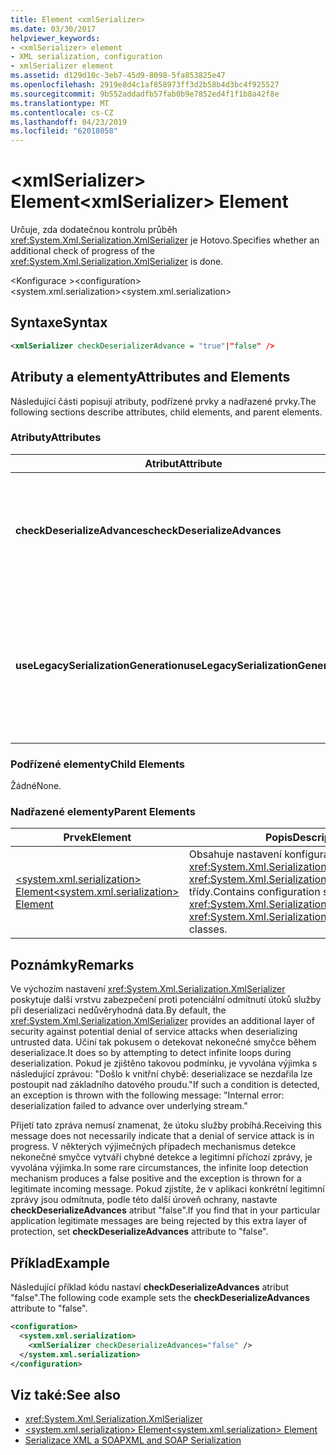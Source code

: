 ```yaml
---
title: Element <xmlSerializer>
ms.date: 03/30/2017
helpviewer_keywords:
- <xmlSerializer> element
- XML serialization, configuration
- xmlSerializer element
ms.assetid: d129d10c-3eb7-45d9-8098-5fa853825e47
ms.openlocfilehash: 2919e8d4c1af858973ff3d2b58b4d3bc4f925527
ms.sourcegitcommit: 9b552addadfb57fab0b9e7852ed4f1f1b8a42f8e
ms.translationtype: MT
ms.contentlocale: cs-CZ
ms.lasthandoff: 04/23/2019
ms.locfileid: "62018058"
---
```

# <a name="xmlserializer-element"></a><span data-ttu-id="5fef3-102">\<xmlSerializer> Element</span><span class="sxs-lookup"><span data-stu-id="5fef3-102">\<xmlSerializer> Element</span></span>
<span data-ttu-id="5fef3-103">Určuje, zda dodatečnou kontrolu průběh <xref:System.Xml.Serialization.XmlSerializer> je Hotovo.</span><span class="sxs-lookup"><span data-stu-id="5fef3-103">Specifies whether an additional check of progress of the <xref:System.Xml.Serialization.XmlSerializer> is done.</span></span>  
  
 <span data-ttu-id="5fef3-104">\<Konfigurace ></span><span class="sxs-lookup"><span data-stu-id="5fef3-104">\<configuration></span></span>  
<span data-ttu-id="5fef3-105">\<system.xml.serialization></span><span class="sxs-lookup"><span data-stu-id="5fef3-105">\<system.xml.serialization></span></span>  
  
## <a name="syntax"></a><span data-ttu-id="5fef3-106">Syntaxe</span><span class="sxs-lookup"><span data-stu-id="5fef3-106">Syntax</span></span>  
  
```xml  
<xmlSerializer checkDeserializerAdvance = "true"|"false" />  
```  
  
## <a name="attributes-and-elements"></a><span data-ttu-id="5fef3-107">Atributy a elementy</span><span class="sxs-lookup"><span data-stu-id="5fef3-107">Attributes and Elements</span></span>  
 <span data-ttu-id="5fef3-108">Následující části popisují atributy, podřízené prvky a nadřazené prvky.</span><span class="sxs-lookup"><span data-stu-id="5fef3-108">The following sections describe attributes, child elements, and parent elements.</span></span>  
  
### <a name="attributes"></a><span data-ttu-id="5fef3-109">Atributy</span><span class="sxs-lookup"><span data-stu-id="5fef3-109">Attributes</span></span>  
  
|<span data-ttu-id="5fef3-110">Atribut</span><span class="sxs-lookup"><span data-stu-id="5fef3-110">Attribute</span></span>|<span data-ttu-id="5fef3-111">Popis</span><span class="sxs-lookup"><span data-stu-id="5fef3-111">Description</span></span>|  
|---------------|-----------------|  
|<span data-ttu-id="5fef3-112">**checkDeserializeAdvances**</span><span class="sxs-lookup"><span data-stu-id="5fef3-112">**checkDeserializeAdvances**</span></span>|<span data-ttu-id="5fef3-113">Určuje, zda průběh <xref:System.Xml.Serialization.XmlSerializer> je zaškrtnuto.</span><span class="sxs-lookup"><span data-stu-id="5fef3-113">Specifies whether the progress of the <xref:System.Xml.Serialization.XmlSerializer> is checked.</span></span> <span data-ttu-id="5fef3-114">Nastavte atribut na "true" nebo "false".</span><span class="sxs-lookup"><span data-stu-id="5fef3-114">Set the attribute to "true" or "false".</span></span> <span data-ttu-id="5fef3-115">Výchozí hodnota je "true".</span><span class="sxs-lookup"><span data-stu-id="5fef3-115">The default is "true".</span></span>|  
|<span data-ttu-id="5fef3-116">**useLegacySerializationGeneration**</span><span class="sxs-lookup"><span data-stu-id="5fef3-116">**useLegacySerializationGeneration**</span></span>|<span data-ttu-id="5fef3-117">Určuje, zda <xref:System.Xml.Serialization.XmlSerializer> používá starší verze serializace generace, který generuje sestavení tak, že zápis do souboru kódu jazyka C# a jeho kompilace na sestavení.</span><span class="sxs-lookup"><span data-stu-id="5fef3-117">Specifies whether the <xref:System.Xml.Serialization.XmlSerializer> uses legacy serialization generation which generates assemblies by writing C# code to a file and then compiling it to an assembly.</span></span> <span data-ttu-id="5fef3-118">Výchozí hodnota je **false**.</span><span class="sxs-lookup"><span data-stu-id="5fef3-118">The default is **false**.</span></span>|  
  
### <a name="child-elements"></a><span data-ttu-id="5fef3-119">Podřízené elementy</span><span class="sxs-lookup"><span data-stu-id="5fef3-119">Child Elements</span></span>  
 <span data-ttu-id="5fef3-120">Žádné</span><span class="sxs-lookup"><span data-stu-id="5fef3-120">None.</span></span>  
  
### <a name="parent-elements"></a><span data-ttu-id="5fef3-121">Nadřazené elementy</span><span class="sxs-lookup"><span data-stu-id="5fef3-121">Parent Elements</span></span>  
  
|<span data-ttu-id="5fef3-122">Prvek</span><span class="sxs-lookup"><span data-stu-id="5fef3-122">Element</span></span>|<span data-ttu-id="5fef3-123">Popis</span><span class="sxs-lookup"><span data-stu-id="5fef3-123">Description</span></span>|  
|-------------|-----------------|  
|[<span data-ttu-id="5fef3-124">\<system.xml.serialization> Element</span><span class="sxs-lookup"><span data-stu-id="5fef3-124">\<system.xml.serialization> Element</span></span>](../../../docs/standard/serialization/system-xml-serialization-element.md)|<span data-ttu-id="5fef3-125">Obsahuje nastavení konfigurace pro <xref:System.Xml.Serialization.XmlSerializer> a <xref:System.Xml.Serialization.XmlSchemaImporter> třídy.</span><span class="sxs-lookup"><span data-stu-id="5fef3-125">Contains configuration settings for the <xref:System.Xml.Serialization.XmlSerializer> and <xref:System.Xml.Serialization.XmlSchemaImporter> classes.</span></span>|  
  
## <a name="remarks"></a><span data-ttu-id="5fef3-126">Poznámky</span><span class="sxs-lookup"><span data-stu-id="5fef3-126">Remarks</span></span>  
 <span data-ttu-id="5fef3-127">Ve výchozím nastavení <xref:System.Xml.Serialization.XmlSerializer> poskytuje další vrstvu zabezpečení proti potenciální odmítnutí útoků služby při deserializaci nedůvěryhodná data.</span><span class="sxs-lookup"><span data-stu-id="5fef3-127">By default, the <xref:System.Xml.Serialization.XmlSerializer> provides an additional layer of security against potential denial of service attacks when deserializing untrusted data.</span></span> <span data-ttu-id="5fef3-128">Učiní tak pokusem o detekovat nekonečné smyčce během deserializace.</span><span class="sxs-lookup"><span data-stu-id="5fef3-128">It does so by attempting to detect infinite loops during deserialization.</span></span> <span data-ttu-id="5fef3-129">Pokud je zjištěno takovou podmínku, je vyvolána výjimka s následující zprávou: "Došlo k vnitřní chybě: deserializace se nezdařila lze postoupit nad základního datového proudu."</span><span class="sxs-lookup"><span data-stu-id="5fef3-129">If such a condition is detected, an exception is thrown with the following message: "Internal error: deserialization failed to advance over underlying stream."</span></span>  
  
 <span data-ttu-id="5fef3-130">Přijetí tato zpráva nemusí znamenat, že útoku služby probíhá.</span><span class="sxs-lookup"><span data-stu-id="5fef3-130">Receiving this message does not necessarily indicate that a denial of service attack is in progress.</span></span> <span data-ttu-id="5fef3-131">V některých výjimečných případech mechanismus detekce nekonečné smyčce vytváří chybné detekce a legitimní příchozí zprávy, je vyvolána výjimka.</span><span class="sxs-lookup"><span data-stu-id="5fef3-131">In some rare circumstances, the infinite loop detection mechanism produces a false positive and the exception is thrown for a legitimate incoming message.</span></span> <span data-ttu-id="5fef3-132">Pokud zjistíte, že v aplikaci konkrétní legitimní zprávy jsou odmítnuta, podle této další úroveň ochrany, nastavte **checkDeserializeAdvances** atribut "false".</span><span class="sxs-lookup"><span data-stu-id="5fef3-132">If you find that in your particular application legitimate messages are being rejected by this extra layer of protection, set **checkDeserializeAdvances** attribute to "false".</span></span>  
  
## <a name="example"></a><span data-ttu-id="5fef3-133">Příklad</span><span class="sxs-lookup"><span data-stu-id="5fef3-133">Example</span></span>  
 <span data-ttu-id="5fef3-134">Následující příklad kódu nastaví **checkDeserializeAdvances** atribut "false".</span><span class="sxs-lookup"><span data-stu-id="5fef3-134">The following code example sets the **checkDeserializeAdvances** attribute to "false".</span></span>  
  
```xml  
<configuration>  
  <system.xml.serialization>  
    <xmlSerializer checkDeserializeAdvances="false" />  
  </system.xml.serialization>  
</configuration>  
```  
  
## <a name="see-also"></a><span data-ttu-id="5fef3-135">Viz také:</span><span class="sxs-lookup"><span data-stu-id="5fef3-135">See also</span></span>

- <xref:System.Xml.Serialization.XmlSerializer>
- [<span data-ttu-id="5fef3-136">\<system.xml.serialization> Element</span><span class="sxs-lookup"><span data-stu-id="5fef3-136">\<system.xml.serialization> Element</span></span>](../../../docs/standard/serialization/system-xml-serialization-element.md)
- [<span data-ttu-id="5fef3-137">Serializace XML a SOAP</span><span class="sxs-lookup"><span data-stu-id="5fef3-137">XML and SOAP Serialization</span></span>](../../../docs/standard/serialization/xml-and-soap-serialization.md)
